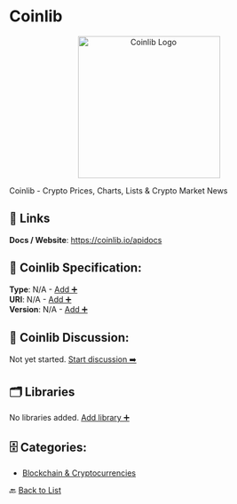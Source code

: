 # Coinlib
<p align="center">
    <img width="256" src="https://raw.githubusercontent.com/apis-list/apis-list/main/apis/coinlib/logo_256x256.png" alt="Coinlib Logo"/>
</p>
Coinlib - Crypto Prices, Charts, Lists & Crypto Market News

##  🔗 Links
**Docs / Website**: https://coinlib.io/apidocs

## 🧬 Coinlib Specification:
**Type**: N/A - [Add ➕](https://github.com/apis-list/apis-list/edit/main/apis.yaml#3933)  
**URI**: N/A - [Add ➕](https://github.com/apis-list/apis-list/edit/main/apis.yaml#3933)  
**Version**: N/A - [Add ➕](https://github.com/apis-list/apis-list/edit/main/apis.yaml#3933)

## 💬 Coinlib Discussion:
Not yet started. [Start discussion ➡️](https://github.com/apis-list/apis-list/discussions/new)

## 🗂️ Libraries

No libraries added. [Add library ➕](https://github.com/apis-list/apis-list/edit/main/apis.yaml#3933)    


## 🗄️ Categories:
- [Blockchain & Cryptocurrencies](https://github.com/apis-list/apis-list#blockchain--cryptocurrencies-)

🔙  [Back to List](https://github.com/apis-list/apis-list)
